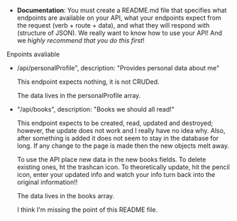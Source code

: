 
- **Documentation**: You must create a README.md file that specifies what endpoints are available on your API, what your endpoints expect from the request (verb + route + data), and what they will respond with (structure of JSON). We really want to know how to use your API! And we _highly recommend that you do this first_!

Enpoints avaliable

-  /api/personalProfile", description: "Provides personal data about me"

    This endpoint expects nothing, it is not CRUDed.

    The data lives in the personalProfile array.

- "/api/books", description: "Books we should all read!"

    This endpoint expects to be created, read, updated and destroyed; however, the update does not work and I really have no idea why. Also, after something is added it does not seem to stay in the database for long. If any change to the page is made then the new objects melt away.

    To use the API place new data in the new books fields. To delete existing ones, ht the trashcan icon. To theoretically update, hit the pencil icon, enter your updated info and watch your info turn back into the original information!!

    The data lives in the books array.

    I think I'm missing the point of this README file.

